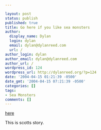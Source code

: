 ```yaml
---

layout: post
status: publish
published: true
title: Go here if you like sea monsters
author:
  display_name: Dylan
  login: dylan
  email: dylan@dylanreed.com
  url: /
author_login: dylan
author_email: dylan@dylanreed.com
author_url: /
wordpress_id: 124
wordpress_url: http://dylanreed.org/?p=124
date: '2004-04-15 01:21:39 -0500'
date_gmt: '2004-04-15 07:21:39 -0500'
categories: []
tags:
- Sea Monsters
comments: []
---
```


[here][1]

   [1]: http://diver.net/seahunt/fend/f_scottc.htm

This is scotts story.

